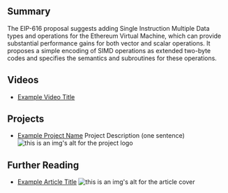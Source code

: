 ## Summary

The EIP-616 proposal suggests adding Single Instruction Multiple Data types and operations for the Ethereum Virtual Machine, which can provide substantial performance gains for both vector and scalar operations. It proposes a simple encoding of SIMD operations as extended two-byte codes and specifies the semantics and subroutines for these operations.

## Videos

- [Example Video Title](https://www.youtube.com/watch?v=TDGq4aeevgY)

## Projects

- [Example Project Name](https://xxxx.xxx/xxxxx) Project Description (one sentence) ![this is an img's alt for the project logo](https://xxxx.xxx/project-logo.xxx)

## Further Reading

- [Example Article Title](https://xxxx.xxx/xxxxx) ![this is an img's alt for the article cover](https://xxxx.xxx/article-cover.xxx)
